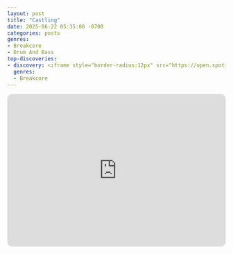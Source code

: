 ```yaml
---
layout: post
title: "Castling"
date: 2025-06-22 05:35:00 -0700
categories: posts
genres:
- Breakcore
- Drum And Bass
top-discoveries:
- discovery: <iframe style="border-radius:12px" src="https://open.spotify.com/embed/album/1owl2uq0pj5bscUbCdVd12?utm_source=generator" width="100%" height="352" frameBorder="0" allowfullscreen="" allow="autoplay; clipboard-write; encrypted-media; fullscreen; picture-in-picture" loading="lazy"></iframe>
  genres:
  - Breakcore
---
```

<iframe style="border-radius:12px" src="https://open.spotify.com/embed/playlist/6kxvPEXsrOQnz2feyDXbEf?utm_source=generator" width="100%" height="352" frameBorder="0" allowfullscreen="" allow="autoplay; clipboard-write; encrypted-media; fullscreen; picture-in-picture" loading="lazy"></iframe>